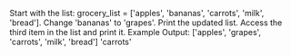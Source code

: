 Start with the list: grocery_list = ['apples', 'bananas', 'carrots', 'milk', 'bread'].
Change 'bananas' to 'grapes'.
Print the updated list.
Access the third item in the list and print it.
Example Output:
['apples', 'grapes', 'carrots', 'milk', 'bread']
'carrots'

